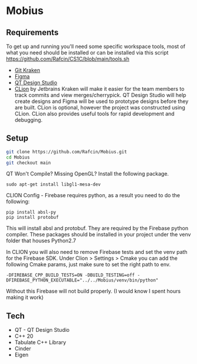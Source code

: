 # Mobius

## Requirements

To get up and running you'll need some specific workspace tools, most of what you need should be installed or can be installed via this script https://github.com/Rafcin/CS1C/blob/main/tools.sh

- [Git Kraken](https://www.gitkraken.com/ "Git Kraken")
- [Figma](https://www.figma.com/ "Figma")
- [QT Design Studio](https://www.qt.io/blog/qt-design-studio-2.0-released "QT Design Studio")
- [CLion](https://www.jetbrains.com/clion/?gclid=CjwKCAjwieuGBhAsEiwA1Ly_nUPyt8CykMv7iFiZheXmYp3OlAWZf8CTS5MXTNdNzVc2MOTuLwepaRoC0EUQAvD_BwE "CLion") by Jetbrains
  Kraken will make it easier for the team members to track commits and view merges/cherrypick.
  QT Design Studio will help create designs and Figma will be used to prototype designs before they are built.
  CLion is optional, however the project was constructed using CLion. CLion also provides useful tools for rapid development and debugging.

## Setup

```bash
git clone https://github.com/Rafcin/Mobius.git
cd Mobius
git checkout main
```

QT Won't Compile? Missing OpenGL? Install the following package.
```
sudo apt-get install libgl1-mesa-dev
```

CLION Config - Firebase requires python, as a result you need to do the following:
```
pip install absl-py
pip install protobuf
```
This will install absl and protobuf. They are required by the Firebase python compiler.
These packages should be installed in your project under the venv folder that houses Python2.7

In CLION you will also need to remove Firebase tests and set the venv path for the Firebase SDK.
Under Clion > Settings > Cmake you can add the following Cmake params, just make sure to set the right path to env.
```
-DFIREBASE_CPP_BUILD_TESTS=ON -DBUILD_TESTING=off -DFIREBASE_PYTHON_EXECUTABLE="../../Mobius/venv/bin/python"
```
Without this Firebase will not build properly. (I would know I spent hours making it work)

## Tech

- QT - QT Design Studio
- C++ 20
- Tabulate C++ Library
- Cinder
- Eigen
